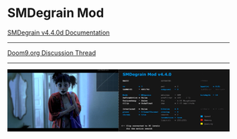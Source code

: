 # SMDegrain Mod


[SMDegrain v4.4.0d Documentation](https://raw.githack.com/Dogway/Avisynth-Scripts/master/SMDegrain/SMDegrain.html)

------

[Doom9.org Discussion Thread](https://forum.doom9.org/showthread.php?t=182881)

------

![](https://github.com/Dogway/Avisynth-Scripts/blob/master/SMDegrain/show.v4.4.0d.png)
